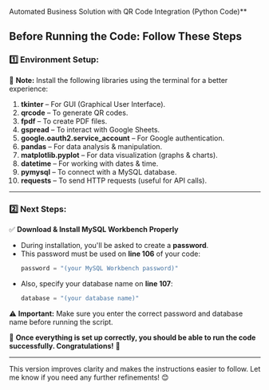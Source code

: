 Automated Business Solution with QR Code Integration (Python Code)**  

## **Before Running the Code: Follow These Steps**  

### **1️⃣ Environment Setup:**  

🔹 **Note:** Install the following libraries using the terminal for a better experience:  

1. **tkinter** – For GUI (Graphical User Interface).  
2. **qrcode** – To generate QR codes.  
3. **fpdf** – To create PDF files.  
4. **gspread** – To interact with Google Sheets.  
5. **google.oauth2.service_account** – For Google authentication.  
6. **pandas** – For data analysis & manipulation.  
7. **matplotlib.pyplot** – For data visualization (graphs & charts).  
8. **datetime** – For working with dates & time.  
9. **pymysql** – To connect with a MySQL database.  
10. **requests** – To send HTTP requests (useful for API calls).  

---

### **2️⃣ Next Steps:**  

✅ **Download & Install MySQL Workbench Properly**  
- During installation, you'll be asked to create a **password**.  
- This password must be used on **line 106** of your code:  
  ```python
  password = "(your MySQL Workbench password)"
  ```
- Also, specify your database name on **line 107**:  
  ```python
  database = "(your database name)"
  ```

⚠ **Important:** Make sure you enter the correct password and database name before running the script.  

🎉 **Once everything is set up correctly, you should be able to run the code successfully. Congratulations!** 🚀  

---

This version improves clarity and makes the instructions easier to follow. Let me know if you need any further refinements! 😊
